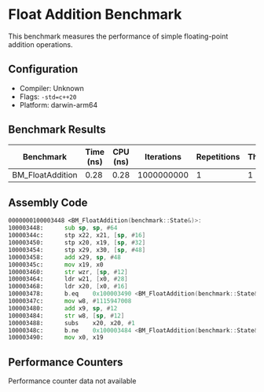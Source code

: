 # Float Addition Benchmark

This benchmark measures the performance of simple floating-point addition operations.

## Configuration

- Compiler: Unknown
- Flags: `-std=c++20`
- Platform: darwin-arm64

## Benchmark Results

| Benchmark | Time (ns) | CPU (ns) | Iterations | Repetitions | Threads | 
| --------- | --------- | -------- | ---------- | ----------- | ------- | 
| BM_FloatAddition | 0.28 | 0.28 | 1000000000 | 1 | 1 | 


## Assembly Code

```asm
0000000100003448 <BM_FloatAddition(benchmark::State&)>:
100003448:     	sub	sp, sp, #64
10000344c:     	stp	x22, x21, [sp, #16]
100003450:     	stp	x20, x19, [sp, #32]
100003454:     	stp	x29, x30, [sp, #48]
100003458:     	add	x29, sp, #48
10000345c:     	mov	x19, x0
100003460:     	str	wzr, [sp, #12]
100003464:     	ldr	w21, [x0, #28]
100003468:     	ldr	x20, [x0, #16]
100003478:     	b.eq	0x100003490 <BM_FloatAddition(benchmark::State&)+0x48>
10000347c:     	mov	w8, #1115947008
100003480:     	add	x9, sp, #12
100003484:     	str	w8, [sp, #12]
100003488:     	subs	x20, x20, #1
10000348c:     	b.ne	0x100003484 <BM_FloatAddition(benchmark::State&)+0x3c>
100003490:     	mov	x0, x19
```

## Performance Counters

Performance counter data not available